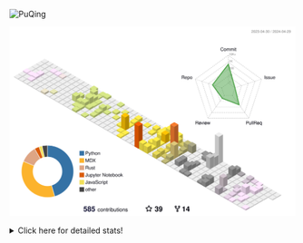 ![PuQing](https://user-images.githubusercontent.com/27223114/171565019-9a56fae6-b08b-421f-99db-7e830da42371.png)

![](./profile-3d-contrib/profile-season-animate.svg)

<details>
<summary>Click here for detailed stats!</summary>

<!--START_SECTION:waka-->
![Lines of code](https://img.shields.io/badge/From%20Hello%20World%20I%27ve%20Written-1.4%20million%20lines%20of%20code-blue)

**🐱 My GitHub Data** 

> 📦 373.9 kB Used in GitHub's Storage 
 > 
> 🏆 218 Contributions in the Year 2024
 > 
> 🚫 Not Opted to Hire
 > 
> 📜 48 Public Repositories 
 > 
> 🔑 29 Private Repositories 
 > 
**I'm an Early 🐤** 

```text
🌞 Morning                579 commits         ██░░░░░░░░░░░░░░░░░░░░░░░   07.56 % 
🌆 Daytime                3548 commits        ████████████░░░░░░░░░░░░░   46.33 % 
🌃 Evening                1581 commits        █████░░░░░░░░░░░░░░░░░░░░   20.65 % 
🌙 Night                  1950 commits        ██████░░░░░░░░░░░░░░░░░░░   25.46 % 
```


📊 **This Week I Spent My Time On** 

```text
💬 Programming Languages: 
Python                   1 hr 56 mins        █████████████████░░░░░░░░   67.27 % 
Markdown                 45 mins             ███████░░░░░░░░░░░░░░░░░░   26.43 % 
Docker                   8 mins              █░░░░░░░░░░░░░░░░░░░░░░░░   04.73 % 
Other                    1 min               ░░░░░░░░░░░░░░░░░░░░░░░░░   00.76 % 
YAML                     0 secs              ░░░░░░░░░░░░░░░░░░░░░░░░░   00.47 % 

🔥 Editors: 
VS Code                  2 hrs 5 mins        ██████████████████░░░░░░░   72.81 % 
Obsidian                 45 mins             ███████░░░░░░░░░░░░░░░░░░   26.43 % 
iTerm2                   1 min               ░░░░░░░░░░░░░░░░░░░░░░░░░   00.76 % 

💻 Operating System: 
WSL                      1 hr 3 mins         █████████░░░░░░░░░░░░░░░░   36.79 % 
Linux                    1 hr 1 min          █████████░░░░░░░░░░░░░░░░   35.68 % 
Mac                      47 mins             ███████░░░░░░░░░░░░░░░░░░   27.53 % 
```


<!--END_SECTION:waka-->
</details>
